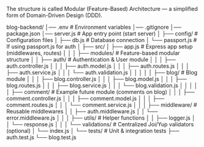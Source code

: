 The structure is called Modular (Feature-Based) Architecture — a simplified form of Domain-Driven Design (DDD).

blog-backend/
│── .env # Environment variables
│── .gitignore
│── package.json
│── server.js # App entry point (start server)
│
├── config/ # Configuration files
│ ├── db.js # Database connection
│ └── passport.js # If using passport.js for auth
│
├── src/
│ ├── app.js # Express app setup (middlewares, routes)
│ │
│ ├── modules/ # Feature-based modular structure
│ │ ├── auth/ # Authentication & User module
│ │ │ ├── auth.controller.js
│ │ │ ├── auth.model.js
│ │ │ ├── auth.routes.js
│ │ │ ├── auth.service.js
│ │ │ └── auth.validation.js
│ │ │
│ │ ├── blog/ # Blog module
│ │ │ ├── blog.controller.js
│ │ │ ├── blog.model.js
│ │ │ ├── blog.routes.js
│ │ │ ├── blog.service.js
│ │ │ └── blog.validation.js
│ │ │
│ │ ├── comment/ # Example future module (comments on blog)
│ │ │ ├── comment.controller.js
│ │ │ ├── comment.model.js
│ │ │ ├── comment.routes.js
│ │ │ └── comment.service.js
│ │
│ ├── middleware/ # Reusable middlewares
│ │ ├── auth.middleware.js
│ │ └── error.middleware.js
│ │
│ ├── utils/ # Helper functions
│ │ ├── logger.js
│ │ └── response.js
│ │
│ └── validations/ # Centralized Joi/Yup validators (optional)
│ └── index.js
│
└── tests/ # Unit & integration tests
├── auth.test.js
└── blog.test.js
